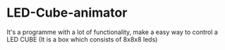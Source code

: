 # LED-Cube-animator

It's a programme with a lot of functionality, make a easy way to control a LED CUBE (It is a box which consists of 8x8x8 leds)
